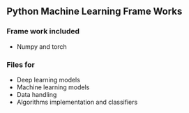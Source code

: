 ## Python Machine Learning Frame Works

### Frame work included 

- Numpy and torch

### Files for 

- Deep learning models 
- Machine learning models 
- Data handling 
- Algorithms implementation and classifiers 

